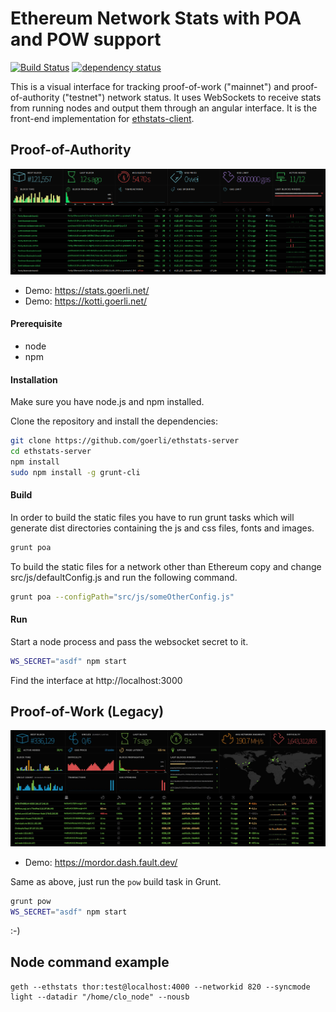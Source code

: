 # Ethereum Network Stats with POA and POW support

[![Build Status][travis-image]][travis-url] [![dependency status][dep-image]][dep-url]

This is a visual interface for tracking proof-of-work ("mainnet") and proof-of-authority ("testnet") network status. It uses WebSockets to receive stats from running nodes and output them through an angular interface. It is the front-end implementation for [ethstats-client](https://github.com/goerli/ethstats-client).

## Proof-of-Authority

![Screenshot](src/images/screenshot-poa.png "Screenshot POA")

- Demo: https://stats.goerli.net/
- Demo: https://kotti.goerli.net/

#### Prerequisite

- node
- npm

#### Installation

Make sure you have node.js and npm installed.

Clone the repository and install the dependencies:

```bash
git clone https://github.com/goerli/ethstats-server
cd ethstats-server
npm install
sudo npm install -g grunt-cli
```

#### Build

In order to build the static files you have to run grunt tasks which will generate dist directories containing the js and css files, fonts and images.

```bash
grunt poa
```

To build the static files for a network other than Ethereum copy and change src/js/defaultConfig.js and run the following command.

```bash
grunt poa --configPath="src/js/someOtherConfig.js"
```

#### Run

Start a node process and pass the websocket secret to it.

```bash
WS_SECRET="asdf" npm start
```

Find the interface at http://localhost:3000

## Proof-of-Work (Legacy)

![Screenshot](src/images/screenshot-pow.png "Screenshot POW")

- Demo: https://mordor.dash.fault.dev/

Same as above, just run the `pow` build task in Grunt.

```bash
grunt pow
WS_SECRET="asdf" npm start
```

:-)

[travis-image]: https://travis-ci.org/goerli/ethstats-server.svg
[travis-url]: https://travis-ci.org/goerli/ethstats-server
[dep-image]: https://david-dm.org/goerli/ethstats-server.svg
[dep-url]: https://david-dm.org/goerli/ethstats-server

## Node command example

```
geth --ethstats thor:test@localhost:4000 --networkid 820 --syncmode light --datadir "/home/clo_node" --nousb
```
